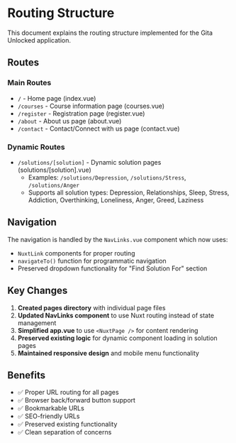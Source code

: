 # Routing Structure

This document explains the routing structure implemented for the Gita Unlocked application.

## Routes

### Main Routes
- `/` - Home page (index.vue)
- `/courses` - Course information page (courses.vue)
- `/register` - Registration page (register.vue)
- `/about` - About us page (about.vue)
- `/contact` - Contact/Connect with us page (contact.vue)

### Dynamic Routes
- `/solutions/[solution]` - Dynamic solution pages (solutions/[solution].vue)
  - Examples: `/solutions/Depression`, `/solutions/Stress`, `/solutions/Anger`
  - Supports all solution types: Depression, Relationships, Sleep, Stress, Addiction, Overthinking, Loneliness, Anger, Greed, Laziness

## Navigation

The navigation is handled by the `NavLinks.vue` component which now uses:
- `NuxtLink` components for proper routing
- `navigateTo()` function for programmatic navigation
- Preserved dropdown functionality for "Find Solution For" section

## Key Changes

1. **Created pages directory** with individual page files
2. **Updated NavLinks component** to use Nuxt routing instead of state management
3. **Simplified app.vue** to use `<NuxtPage />` for content rendering
4. **Preserved existing logic** for dynamic component loading in solution pages
5. **Maintained responsive design** and mobile menu functionality

## Benefits

- ✅ Proper URL routing for all pages
- ✅ Browser back/forward button support
- ✅ Bookmarkable URLs
- ✅ SEO-friendly URLs
- ✅ Preserved existing functionality
- ✅ Clean separation of concerns
